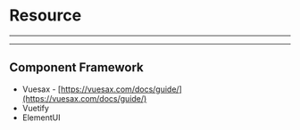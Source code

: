 # Resource

---

---

## Component Framework

- Vuesax  - [https://vuesax.com/docs/guide/](https://vuesax.com/docs/guide/)
- Vuetify
- ElementUI